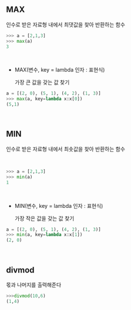 ## **MAX**
인수로 받은 자료형 내에서 최댓값을 찾아 반환하는 함수

```python
>>> a = [2,1,3]
>>> max(a)
3
```
<br>

* MAX(변수, key = lambda 인자 : 표현식)<br>

    가장 큰 값을 갖는 값 찾기<br>

```python
a = [(2, 0), (5, 1), (4, 2), (1, 3)]
>>> max(a, key=lambda x:x[0])
(5,1)
```
<br>

## **MIN**
인수로 받은 자료형 내에서 최솟값을 찾아 반환하는 함수

<br>

```python
>>> a = [2,1,3]
>>> min(a)
1
```
<br>

* MIN(변수, key = lambda 인자 : 표현식)<br>

    가장 작은 값을 갖는 값 찾기<br>

```python
a = [(2, 0), (5, 1), (4, 2), (1, 3)]
>>> min(a, key=lambda x:x[1])
(2, 0)
```
<br>

## **divmod**
몫과 나머지를 출력해준다

```python
>>>divmod(10,6)
(1,4)
```